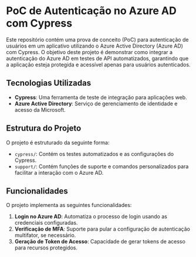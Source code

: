 # PoC de Autenticação no Azure AD com Cypress

Este repositório contém uma prova de conceito (PoC) para autenticação de usuários em um aplicativo utilizando o Azure Active Directory (Azure AD) com Cypress. O objetivo deste projeto é demonstrar como integrar a autenticação do Azure AD em testes de API automatizados, garantindo que a aplicação esteja protegida e acessível apenas para usuários autenticados.

## Tecnologias Utilizadas

- **Cypress**: Uma ferramenta de teste de integração para aplicações web.
- **Azure Active Directory**: Serviço de gerenciamento de identidade e acesso da Microsoft.

## Estrutura do Projeto

O projeto é estruturado da seguinte forma:

- `cypress/`: Contém os testes automatizados e as configurações do Cypress.
- `support/`: Contém funções de suporte e comandos personalizados para facilitar a interação com o Azure AD.

## Funcionalidades

O projeto implementa as seguintes funcionalidades:

1. **Login no Azure AD**: Automatiza o processo de login usando as credenciais configuradas.
2. **Verificação de MFA**: Suporte para pular a configuração de autenticação multifator, se necessário.
3. **Geração de Token de Acesso**: Capacidade de gerar tokens de acesso para recursos protegidos.

